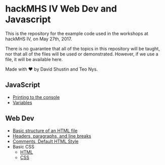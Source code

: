 # hackMHS IV Web Dev and Javascript

This is the repository for the example code used in the workshops at hackMHS IV, on May 27th, 2017.

There is no guarantee that all of the topics in this repository will be taught, nor that all of the files will be used or demonstrated.  However, if we use a file, it will be available here.

Made with :heart: by David Shustin and Teo Nys.

## JavaScript
* [Printing to the console](js/printing.js)
* [Variables](js/variables.js)

## Web Dev
* [Basic structure of an HTML file](html-css/template.html)
* [Headers, paragraphs, and line breaks](html-css/headers-paragraphs-breaks.html)
* [Comments, Default HTML Style](html-css/comments-html-style.html)
* Basic CSS
  * [HTML](html-css/basic-css.html)
  * [CSS](html-css/basic-css.html)
